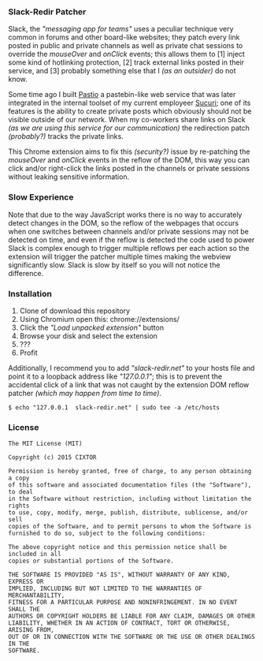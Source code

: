 ### Slack-Redir Patcher

Slack, the _"messaging app for teams"_ uses a peculiar technique very common in forums and other board-like websites; they patch every link posted in public and private channels as well as private chat sessions to override the _mouseOver_ and _onClick_ events; this allows them to [1] inject some kind of hotlinking protection, [2] track external links posted in their service, and [3] probably something else that I _(as an outsider)_ do not know.

Some time ago I built [Pastio](http://cixtor.com/pastio) a pastebin-like web service that was later integrated in the internal toolset of my current employeer [Sucuri](https://pastebin.sucuri.net/); one of its features is the ability to create private posts which obviously should not be visible outside of our network. When my co-workers share links on Slack _(as we are using this service for our communication)_ the redirection patch _(probably?)_ tracks the private links.

This Chrome extension aims to fix this _(security?)_ issue by re-patching the _mouseOver_ and _onClick_ events in the reflow of the DOM, this way you can click and/or right-click the links posted in the channels or private sessions without leaking sensitive information.

### Slow Experience

Note that due to the way JavaScript works there is no way to accurately detect changes in the DOM, so the reflow of the webpages that occurs when one switches between channels and/or private sessions may not be detected on time, and even if the reflow is detected the code used to power Slack is complex enough to trigger multiple reflows per each action so the extension will trigger the patcher multiple times making the webview significantly slow. Slack is slow by itself so you will not notice the difference.

### Installation

1. Clone of download this repository
2. Using Chromium open this: chrome://extensions/
3. Click the _"Load unpacked extension"_ button
4. Browse your disk and select the extension
5. ???
6. Profit

Additionally, I recommend you to add _"slack-redir.net"_ to your hosts file and point it to a loopback address like _"127.0.0.1"_; this is to prevent the accidental click of a link that was not caught by the extension DOM reflow patcher _(which may happen from time to time)_.

```
$ echo "127.0.0.1  slack-redir.net" | sudo tee -a /etc/hosts
```

### License

```
The MIT License (MIT)

Copyright (c) 2015 CIXTOR

Permission is hereby granted, free of charge, to any person obtaining a copy
of this software and associated documentation files (the "Software"), to deal
in the Software without restriction, including without limitation the rights
to use, copy, modify, merge, publish, distribute, sublicense, and/or sell
copies of the Software, and to permit persons to whom the Software is
furnished to do so, subject to the following conditions:

The above copyright notice and this permission notice shall be included in all
copies or substantial portions of the Software.

THE SOFTWARE IS PROVIDED "AS IS", WITHOUT WARRANTY OF ANY KIND, EXPRESS OR
IMPLIED, INCLUDING BUT NOT LIMITED TO THE WARRANTIES OF MERCHANTABILITY,
FITNESS FOR A PARTICULAR PURPOSE AND NONINFRINGEMENT. IN NO EVENT SHALL THE
AUTHORS OR COPYRIGHT HOLDERS BE LIABLE FOR ANY CLAIM, DAMAGES OR OTHER
LIABILITY, WHETHER IN AN ACTION OF CONTRACT, TORT OR OTHERWISE, ARISING FROM,
OUT OF OR IN CONNECTION WITH THE SOFTWARE OR THE USE OR OTHER DEALINGS IN THE
SOFTWARE.
```
